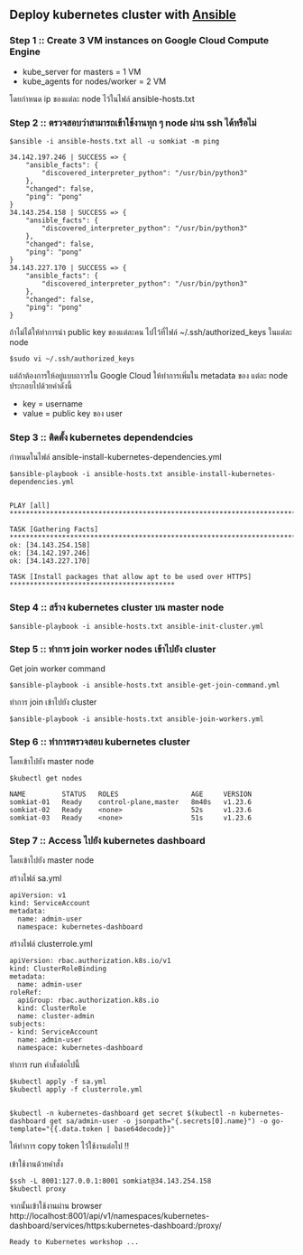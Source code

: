 ## Deploy kubernetes cluster with [Ansible](https://docs.ansible.com/)

### Step 1 :: Create 3 VM instances on Google Cloud Compute Engine
* kube_server for masters = 1 VM
* kube_agents for nodes/worker = 2 VM

โดยกำหนด ip ของแต่ละ node ไว้ในไฟล์ ansible-hosts.txt

### Step 2 :: ตรวจสอบว่าสามารถเข้าใช้งานทุก ๆ node ผ่าน ssh ได้หรือไม่
```
$ansible -i ansible-hosts.txt all -u somkiat -m ping

34.142.197.246 | SUCCESS => {
    "ansible_facts": {
        "discovered_interpreter_python": "/usr/bin/python3"
    },
    "changed": false,
    "ping": "pong"
}
34.143.254.158 | SUCCESS => {
    "ansible_facts": {
        "discovered_interpreter_python": "/usr/bin/python3"
    },
    "changed": false,
    "ping": "pong"
}
34.143.227.170 | SUCCESS => {
    "ansible_facts": {
        "discovered_interpreter_python": "/usr/bin/python3"
    },
    "changed": false,
    "ping": "pong"
}
```

ถ้าไม่ได้ให้ทำการนำ public key ของแต่ละคน
ไปไว้ที่ไฟล์ ~/.ssh/authorized_keys ในแต่ละ node

```
$sudo vi ~/.ssh/authorized_keys
```

แต่ถ้าต้องการให้อยู่แบบถาวรใน Google Cloud ให้ทำการเพิ่มใน metadata ของ แต่ละ node ประกอบไปด้วยค่าดังนี้
* key = username
* value = public key ของ user


### Step 3 ::  ติดตั้ง kubernetes dependendcies
กำหนดในไฟล์ ansible-install-kubernetes-dependencies.yml

```
$ansible-playbook -i ansible-hosts.txt ansible-install-kubernetes-dependencies.yml


PLAY [all] *******************************************************************************************

TASK [Gathering Facts] *******************************************************************************
ok: [34.143.254.158]
ok: [34.142.197.246]
ok: [34.143.227.170]

TASK [Install packages that allow apt to be used over HTTPS] *****************************************

```

### Step 4 ::  สร้าง kubernetes cluster บน master node
```
$ansible-playbook -i ansible-hosts.txt ansible-init-cluster.yml
```

### Step 5 ::  ทำการ join worker nodes เข้าไปยัง cluster

Get join worker command
```
$ansible-playbook -i ansible-hosts.txt ansible-get-join-command.yml
```

ทำการ join เข้าไปยัง cluster
```
$ansible-playbook -i ansible-hosts.txt ansible-join-workers.yml
```

### Step 6 :: ทำการตรวจสอบ kubernetes cluster
โดยเข้าไปยัง master node
```
$kubectl get nodes

NAME         STATUS   ROLES                  AGE     VERSION
somkiat-01   Ready    control-plane,master   8m40s   v1.23.6
somkiat-02   Ready    <none>                 52s     v1.23.6
somkiat-03   Ready    <none>                 51s     v1.23.6
```

### Step 7 :: Access ไปยัง kubernetes dashboard
โดยเข้าไปยัง master node

สร้างไฟล์  sa.yml
```
apiVersion: v1
kind: ServiceAccount
metadata:
  name: admin-user
  namespace: kubernetes-dashboard
```

สร้างไฟล์ clusterrole.yml
```
apiVersion: rbac.authorization.k8s.io/v1
kind: ClusterRoleBinding
metadata:
  name: admin-user
roleRef:
  apiGroup: rbac.authorization.k8s.io
  kind: ClusterRole
  name: cluster-admin
subjects:
- kind: ServiceAccount
  name: admin-user
  namespace: kubernetes-dashboard
```

ทำการ run คำสั่งต่อไปนี้
```
$kubectl apply -f sa.yml
$kubectl apply -f clusterrole.yml


$kubectl -n kubernetes-dashboard get secret $(kubectl -n kubernetes-dashboard get sa/admin-user -o jsonpath="{.secrets[0].name}") -o go-template="{{.data.token | base64decode}}"
```

ให้ทำการ copy token ไว้ใช้งานต่อไป !!

เข้าใช้งานด้วยคำสั่ง
```
$ssh -L 8001:127.0.0.1:8001 somkiat@34.143.254.158
$kubectl proxy
```

จากนั้นเข้าใช้งานผ่าน browser
http://localhost:8001/api/v1/namespaces/kubernetes-dashboard/services/https:kubernetes-dashboard:/proxy/

`Ready to Kubernetes workshop ...`

